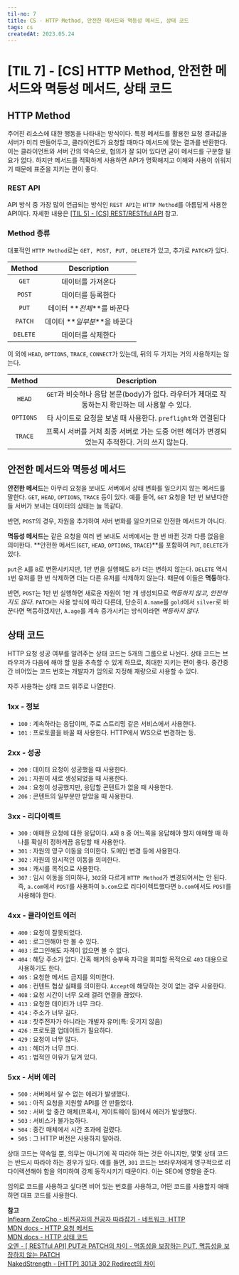 ```yaml
---
til-no: 7
title: CS - HTTP Method, 안전한 메서드와 멱등성 메서드, 상태 코드
tags: cs
createdAt: 2023.05.24
---
```


# [TIL 7] - [CS] HTTP Method, 안전한 메서드와 멱등성 메서드, 상태 코드

## HTTP Method

주어진 리소스에 대한 행동을 나타내는 방식이다. 특정 메서드를 활용한 요청 결과값을 서버가 미리 만들어두고, 클라이언트가 요청할 때마다 메서드에 맞는 결과를 반환한다. 이는 클라이언트와 서버 간의 약속으로, 협의가 잘 되어 있다면 굳이 메서드를 구분할 필요가 없다. 하지만 메서드를 적확하게 사용하면 API가 명확해지고 이해와 사용이 쉬워지기 때문에 표준을 지키는 편이 좋다.

### REST API

API 방식 중 가장 많이 언급되는 방식인 `REST API`는 `HTTP Method`를 아름답게 사용한 API이다. 자세한 내용은 [[TIL 5] - [CS] REST/RESTful API](./22.md) 참고.

### Method 종류

대표적인 `HTTP Method`로는 `GET, POST, PUT, DELETE`가 있고, 추가로 `PATCH`가 있다.

|  Method  |         Description          |
| :------: | :--------------------------: |
|  `GET`   |      데이터를 가져온다       |
|  `POST`  |      데이터를 등록한다       |
|  `PUT`   |  데이터 **_전체_**를 바꾼다  |
| `PATCH`  | 데이터 **_일부분_**을 바꾼다 |
| `DELETE` |      데이터를 삭제한다       |

이 외에 `HEAD`, `OPTIONS`, `TRACE`, `CONNECT`가 있는데, 뒤의 두 가지는 거의 사용하지는 않는다.

|  Method   |                                           Description                                           |
| :-------: | :---------------------------------------------------------------------------------------------: |
|  `HEAD`   | `GET`과 비슷하나 응답 본문(body)가 없다. 라우터가 제대로 작동하는지 확인하는 데 사용할 수 있다. |
| `OPTIONS` |                   타 사이트로 요청을 보낼 때 사용한다. `preflight`와 연결된다                   |
|  `TRACE`  |  프록시 서버를 거쳐 최종 서버로 가는 도중 어떤 헤더가 변경되었는지 추적한다. 거의 쓰지 않는다.  |

## 안전한 메서드와 멱등성 메서드

**안전한 메서드**는 아무리 요청을 보내도 서버에서 상태 변화를 일으키지 않는 메서드를 말한다. `GET`, `HEAD`, `OPTIONS`, `TRACE` 등이 있다. 예를 들어, `GET` 요청을 1만 번 보낸다한들 서버가 보내는 데이터의 상태는 늘 똑같다.

반면, `POST`의 경우, 자원을 추가하여 서버 변화를 일으키므로 안전한 메서드가 아니다.

**멱등성 메서드**는 같은 요청을 여러 번 보내도 서버에서는 한 번 바뀐 것과 다름 없음을 의미한다. **안전한 메서드(`GET`, `HEAD`, `OPTIONS`, `TRACE`)**를 포함하여 `PUT`, `DELETE`가 있다.

`put`은 `A`를 `B`로 변환시키지만, 1만 번을 실행해도 `B`가 더는 변하지 않는다. `DELETE` 역시 `1`번 유저를 한 번 삭제하면 더는 다른 유저를 삭제하지 않는다. 때문에 이들은 **멱등**하다.

반면, `POST`는 1만 번 실행하면 새로운 자원이 1만 개 생성되므로 _멱등하지 않고, 안전하지도 않다_. `PATCH`는 사용 방식에 따라 다른데, 단순히 `A.name`를 `gold`에서 `silver`로 바꾼다면 멱등하겠지만, `A.age`를 계속 증가시키는 방식이라면 _멱등하지 않다_.

## 상태 코드

HTTP 요청 성공 여부를 알려주는 상태 코드는 5개의 그룹으로 나뉜다. 상태 코드는 브라우저가 다음에 해야 할 일을 추측할 수 있게 하므로, 최대한 지키는 편이 좋다. 중간중간 비어있는 코드 번호는 개발자가 임의로 지정해 재량으로 사용할 수 있다.

자주 사용하는 상태 코드 위주로 나열한다.

### 1xx - 정보

- `100` : 계속하라는 응답이며, 주로 스트리밍 같은 서비스에서 사용한다.
- `101` : 프로토콜을 바꿀 때 사용한다. HTTP에서 WS으로 변경하는 등.

### 2xx - 성공

- `200` : 데이터 요청이 성공했을 때 사용한다.
- `201` : 자원이 새로 생성되었을 때 사용한다.
- `204` : 요청이 성공했지만, 응답할 콘텐트가 없을 때 사용한다.
- `206` : 콘텐트의 일부분만 받았을 때 사용한다.

### 3xx - 리다이렉트

- `300` : 애매한 요청에 대한 응답이다. `A`와 `B` 중 어느쪽을 응답해야 할지 애매할 때 하나를 확실히 정하게끔 응답할 때 사용한다.
- `301` : 자원의 영구 이동을 의미한다. 도메인 변경 등에 사용한다.
- `302` : 자원의 임시적인 이동을 의미한다.
- `304` : 캐시를 목적으로 사용한다.
- `307` : 임시 이동을 의미하나, `302`와 다르게 `HTTP Method`가 변경되어서는 안 된다. 즉, `a.com`에서 `POST`를 사용하여 `b.com`으로 리다이렉트했다면 `b.com`에서도 `POST`를 사용해야 한다.

### 4xx - 클라이언트 에러

- `400` : 요청이 잘못되었다.
- `401` : 로그인해야 만 볼 수 있다.
- `403` : 로그인해도 자격이 없으면 볼 수 없다.
- `404` : 해당 주소가 없다. 간혹 해커의 승부욕 자극을 회피할 목적으로 `403` 대용으로 사용하기도 한다.
- `405` : 요청한 메서드 금지를 의미한다.
- `406` : 컨텐트 협상 실패를 의미한다. `Accept`에 해당하는 것이 없는 경우 사용한다.
- `408` : 요청 시간이 너무 오래 걸려 연결을 끊었다.
- `413` : 요청한 데이터가 너무 크다.
- `414` : 주소가 너무 길다.
- `418` : 찻주전자가 아니라는 개발자 유머(특: 웃기지 않음)
- `426` : 프로토콜 업데이트가 필요하다.
- `429` : 요청이 너무 많다.
- `431` : 헤더가 너무 크다.
- `451` : 법적인 이유가 담겨 있다.

### 5xx - 서버 에러

- `500` : 서버에서 알 수 없는 에러가 발생했다.
- `501` : 아직 요청을 지원할 API를 안 만들었다.
- `502` : 서버 앞 중간 매체(프록시, 게이트웨이 등)에서 에러가 발생했다.
- `503` : 서비스가 불가능하다.
- `504` : 중간 매체에서 시간 초과에 걸렸다.
- `505` : 그 HTTP 버전은 사용하지 말아라.

상태 코드는 약속일 뿐, 의무는 아니기에 꼭 따라야 하는 것은 아니지만, 몇몇 상태 코드는 반드시 따라야 하는 경우가 있다. 예를 들면, `301` 코드는 브라우저에게 영구적으로 리다이렉션해야 함을 의미하여 강제 동작시키기 때문이다. 이는 SEO에 영향을 준다.

임의로 코드를 사용하고 싶다면 비어 있는 번호를 사용하고, 어떤 코드를 사용할지 애매하면 대표 코드를 사용한다.

**참고**\
[Inflearn ZeroCho - 비전공자의 전공자 따라잡기 - 네트워크, HTTP](https://www.inflearn.com/course/%EC%A0%84%EA%B3%B5%EC%9E%90-%EB%94%B0%EB%9D%BC%EC%9E%A1%EA%B8%B0-%EB%84%A4%ED%8A%B8%EC%9B%8C%ED%81%AC-http)\
[MDN docs - HTTP 요청 메서드](https://developer.mozilla.org/ko/docs/Web/HTTP/Methods)\
[MDN docs - HTTP 상태 코드](https://developer.mozilla.org/ko/docs/Web/HTTP/Status)\
[오엔 - [ RESTful API] PUT과 PATCH의 차이 - 멱동성을 보장하는 PUT, 멱등성을 보장하지 않는 PATCH](https://oen-blog.tistory.com/211)\
[NakedStrength - [HTTP] 301과 302 Redirect의 차이](https://nsinc.tistory.com/168)
